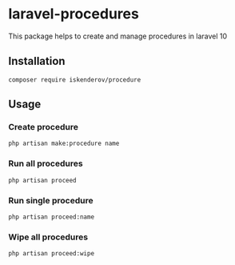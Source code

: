 # laravel-procedures
This  package helps to create and manage procedures in laravel 10

## Installation
    composer require iskenderov/procedure

## Usage

### Create procedure
    php artisan make:procedure name

### Run all procedures
    php artisan proceed

### Run single procedure
    php artisan proceed:name


### Wipe all procedures
    php artisan proceed:wipe
